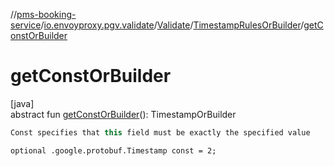 //[pms-booking-service](../../../../index.md)/[io.envoyproxy.pgv.validate](../../index.md)/[Validate](../index.md)/[TimestampRulesOrBuilder](index.md)/[getConstOrBuilder](get-const-or-builder.md)

# getConstOrBuilder

[java]\
abstract fun [getConstOrBuilder](get-const-or-builder.md)(): TimestampOrBuilder

```kotlin
Const specifies that this field must be exactly the specified value

```
`optional .google.protobuf.Timestamp const = 2;`